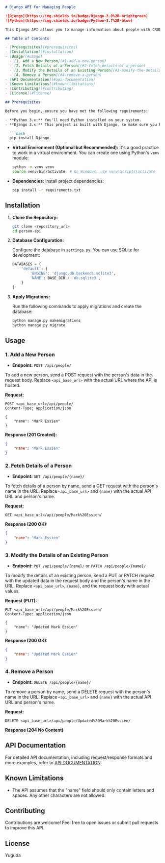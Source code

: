 ```markdown
# Django API for Managing People

![Django](https://img.shields.io/badge/Django-3.0%2B-brightgreen)
![Python](https://img.shields.io/badge/Python-3.7%2B-blue)

This Django API allows you to manage information about people with CRUD (Create, Read, Update, Delete) operations. You can add, retrieve, update, and delete person records using this API.

## Table of Contents

- [Prerequisites](#prerequisites)
- [Installation](#installation)
- [Usage](#usage)
  - [1. Add a New Person](#1-add-a-new-person)
  - [2. Fetch Details of a Person](#2-fetch-details-of-a-person)
  - [3. Modify the Details of an Existing Person](#3-modify-the-details-of-an-existing-person)
  - [4. Remove a Person](#4-remove-a-person)
- [API Documentation](#api-documentation)
- [Known Limitations](#known-limitations)
- [Contributing](#contributing)
- [License](#license)

## Prerequisites

Before you begin, ensure you have met the following requirements:

- **Python 3.x:** You'll need Python installed on your system.
- **Django 3.x:** This project is built with Django, so make sure you have it installed. You can install it using `pip`:

  ```bash
  pip install Django
  ```

- **Virtual Environment (Optional but Recommended):** It's a good practice to work in a virtual environment. You can create one using Python's `venv` module:

  ```bash
  python -m venv venv
  source venv/bin/activate  # On Windows, use venv\Scripts\activate
  ```

- **Dependencies:** Install project dependencies:

  ```bash
  pip install -r requirements.txt
  ```

## Installation

1. **Clone the Repository:**

   ```bash
   git clone <repository_url>
   cd person-api
   ```

2. **Database Configuration:**

   Configure the database in `settings.py`. You can use SQLite for development:

   ```python
   DATABASES = {
       'default': {
           'ENGINE': 'django.db.backends.sqlite3',
           'NAME': BASE_DIR / 'db.sqlite3',
       }
   }
   ```

3. **Apply Migrations:**

   Run the following commands to apply migrations and create the database:

   ```bash
   python manage.py makemigrations
   python manage.py migrate
   ```

## Usage

### 1. Add a New Person

- **Endpoint:** `POST /api/people/`

To add a new person, send a POST request with the person's data in the request body. Replace `<api_base_url>` with the actual URL where the API is hosted.

**Request:**

```http
POST <api_base_url>/api/people/
Content-Type: application/json

{
    "name": "Mark Essien"
}
```

**Response (201 Created):**

```json
{
    "name": "Mark Essien"
}
```

### 2. Fetch Details of a Person

- **Endpoint:** `GET /api/people/{name}/`

To fetch details of a person by name, send a GET request with the person's name in the URL. Replace `<api_base_url>` and `{name}` with the actual API URL and person's name.

**Request:**

```http
GET <api_base_url>/api/people/Mark%20Essien/
```

**Response (200 OK):**

```json
{
    "name": "Mark Essien"
}
```

### 3. Modify the Details of an Existing Person

- **Endpoint:** `PUT /api/people/{name}/` or `PATCH /api/people/{name}/`

To modify the details of an existing person, send a PUT or PATCH request with the updated data in the request body and the person's name in the URL. Replace `<api_base_url>`, `{name}`, and the request body with actual values.

**Request (PUT):**

```http
PUT <api_base_url>/api/people/Mark%20Essien/
Content-Type: application/json

{
    "name": "Updated Mark Essien"
}
```

**Response (200 OK):**

```json
{
    "name": "Updated Mark Essien"
}
```

### 4. Remove a Person

- **Endpoint:** `DELETE /api/people/{name}/`

To remove a person by name, send a DELETE request with the person's name in the URL. Replace `<api_base_url>` and `{name}` with the actual API URL and person's name.

**Request:**

```http
DELETE <api_base_url>/api/people/Updated%20Mark%20Essien/
```

**Response (204 No Content)**

## API Documentation

For detailed API documentation, including request/response formats and more examples, refer to [API DOCUMENTATION](DOCUMENTATION.md).

## Known Limitations

- The API assumes that the "name" field should only contain letters and spaces. Any other characters are not allowed.

## Contributing

Contributions are welcome! Feel free to open issues or submit pull requests to improve this API.

## License

Yuguda
